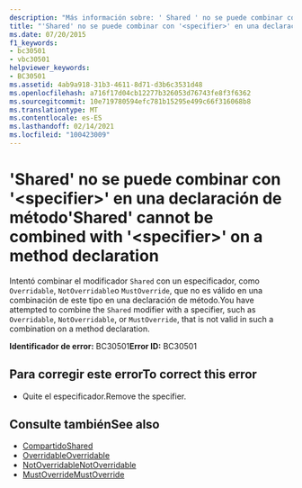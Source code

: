 ```yaml
---
description: "Más información sobre: ' Shared ' no se puede combinar con ' <specifier> ' en una declaración de método"
title: "'Shared' no se puede combinar con '<specifier>' en una declaración de método"
ms.date: 07/20/2015
f1_keywords:
- bc30501
- vbc30501
helpviewer_keywords:
- BC30501
ms.assetid: 4ab9a918-31b3-4611-8d71-d3b6c3531d48
ms.openlocfilehash: a716f17d04cb12277b326053d76743fe8f3f6362
ms.sourcegitcommit: 10e719780594efc781b15295e499c66f316068b8
ms.translationtype: MT
ms.contentlocale: es-ES
ms.lasthandoff: 02/14/2021
ms.locfileid: "100423009"
---
```

# <a name="shared-cannot-be-combined-with-specifier-on-a-method-declaration"></a><span data-ttu-id="a6257-103">'Shared' no se puede combinar con '\<specifier>' en una declaración de método</span><span class="sxs-lookup"><span data-stu-id="a6257-103">'Shared' cannot be combined with '\<specifier>' on a method declaration</span></span>

<span data-ttu-id="a6257-104">Intentó combinar el modificador `Shared` con un especificador, como `Overridable`, `NotOverridable`o `MustOverride`, que no es válido en una combinación de este tipo en una declaración de método.</span><span class="sxs-lookup"><span data-stu-id="a6257-104">You have attempted to combine the `Shared` modifier with a specifier, such as `Overridable`, `NotOverridable`, or `MustOverride`, that is not valid in such a combination on a method declaration.</span></span>  
  
 <span data-ttu-id="a6257-105">**Identificador de error:** BC30501</span><span class="sxs-lookup"><span data-stu-id="a6257-105">**Error ID:** BC30501</span></span>  
  
## <a name="to-correct-this-error"></a><span data-ttu-id="a6257-106">Para corregir este error</span><span class="sxs-lookup"><span data-stu-id="a6257-106">To correct this error</span></span>  
  
- <span data-ttu-id="a6257-107">Quite el especificador.</span><span class="sxs-lookup"><span data-stu-id="a6257-107">Remove the specifier.</span></span>  
  
## <a name="see-also"></a><span data-ttu-id="a6257-108">Consulte también</span><span class="sxs-lookup"><span data-stu-id="a6257-108">See also</span></span>

- [<span data-ttu-id="a6257-109">Compartido</span><span class="sxs-lookup"><span data-stu-id="a6257-109">Shared</span></span>](../language-reference/modifiers/shared.md)
- [<span data-ttu-id="a6257-110">Overridable</span><span class="sxs-lookup"><span data-stu-id="a6257-110">Overridable</span></span>](../language-reference/modifiers/overridable.md)
- [<span data-ttu-id="a6257-111">NotOverridable</span><span class="sxs-lookup"><span data-stu-id="a6257-111">NotOverridable</span></span>](../language-reference/modifiers/notoverridable.md)
- [<span data-ttu-id="a6257-112">MustOverride</span><span class="sxs-lookup"><span data-stu-id="a6257-112">MustOverride</span></span>](../language-reference/modifiers/mustoverride.md)

